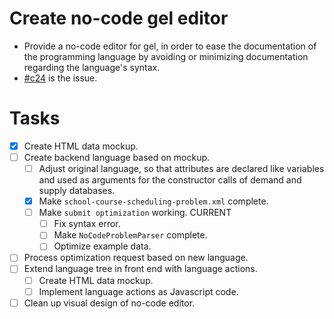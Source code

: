 # Create no-code gel editor
* Provide a no-code editor for gel,
  in order to ease the documentation of the programming language
  by avoiding or minimizing documentation regarding the language's syntax.
* [\#c24](https://codeberg.org/splitcells-net/net.splitcells.network.community/issues/24) is the issue.
# Tasks
* [x] Create HTML data mockup.
* [ ] Create backend language based on mockup.
    * [ ] Adjust original language,
      so that attributes are declared like variables and used as arguments
      for the constructor calls of demand and supply databases.
    * [x] Make `school-course-scheduling-problem.xml` complete.
    * [ ] Make `submit optimization` working. CURRENT
        * [ ] Fix syntax error.
        * [ ] Make `NoCodeProblemParser` complete.
        * [ ] Optimize example data.
* [ ] Process optimization request based on new language.
* [ ] Extend language tree in front end with language actions.
    * [ ] Create HTML data mockup.
    * [ ] Implement language actions as Javascript code.
* [ ] Clean up visual design of no-code editor.